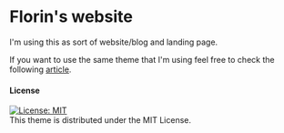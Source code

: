 # Florin's website

I'm using this as sort of website/blog and landing page.

If you want to use the same theme that I'm using feel free to check the following [article](http://himsel.me/material-theme/2016/09/19/use-my-jekyll-theme.html).  


#### License
[![License: MIT](https://img.shields.io/badge/License-MIT-yellow.svg)](https://opensource.org/licenses/MIT)  
This theme is distributed under the MIT License.
